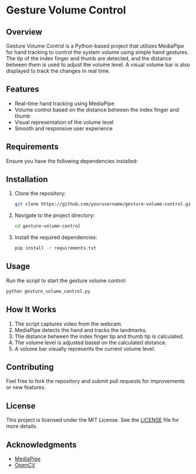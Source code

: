 # Gesture Volume Control

## Overview
Gesture Volume Control is a Python-based project that utilizes MediaPipe for hand tracking to control the system volume using simple hand gestures. The tip of the index finger and thumb are detected, and the distance between them is used to adjust the volume level. A visual volume bar is also displayed to track the changes in real time.

## Features
- Real-time hand tracking using MediaPipe
- Volume control based on the distance between the index finger and thumb
- Visual representation of the volume level
- Smooth and responsive user experience

## Requirements
Ensure you have the following dependencies installed:

## Installation
1. Clone the repository:
   ```bash
   git clone https://github.com/yourusername/gesture-volume-control.git
   ```
2. Navigate to the project directory:
   ```bash
   cd gesture-volume-control
   ```
3. Install the required dependencies:
   ```bash
   pip install -r requirements.txt
   ```

## Usage
Run the script to start the gesture volume control:
```bash
python gesture_volume_control.py
```

## How It Works
1. The script captures video from the webcam.
2. MediaPipe detects the hand and tracks the landmarks.
3. The distance between the index finger tip and thumb tip is calculated.
4. The volume level is adjusted based on the calculated distance.
5. A volume bar visually represents the current volume level.

## Contributing
Feel free to fork the repository and submit pull requests for improvements or new features.

## License
This project is licensed under the MIT License. See the [LICENSE](LICENSE) file for more details.

## Acknowledgments
- [MediaPipe](https://developers.google.com/mediapipe)
- [OpenCV](https://opencv.org/)

